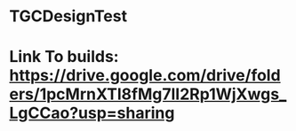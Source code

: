 # TGCDesignTest
# Link To builds: https://drive.google.com/drive/folders/1pcMrnXTl8fMg7lI2Rp1WjXwgs_LgCCao?usp=sharing
